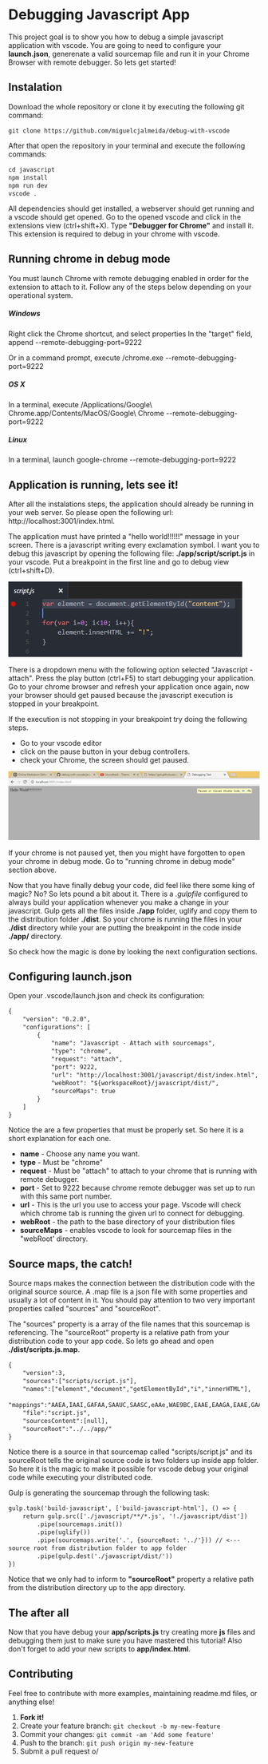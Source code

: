 # Debugging Javascript App

This project goal is to show you how to debug a simple javascript application with vscode. You are going to need to configure your **launch.json**, generenate a valid sourcemap file and run it in your Chrome Browser with remote debugger. So lets get started!

## Instalation

Download the whole repository or clone it by executing the following git command:

```
git clone https://github.com/miguelcjalmeida/debug-with-vscode
```

After that open the repository in your terminal and execute the following commands:

```
cd javascript
npm install
npm run dev
vscode .
```

All dependencies should get installed, a webserver should get running and a vscode should get opened. Go to the opened vscode and click in the extensions view (ctrl+shift+X). Type **"Debugger for Chrome"** and install it. This extension is required to debug in your chrome with vscode.

## Running chrome in debug mode
You must launch Chrome with remote debugging enabled in order for the extension to attach to it. Follow any of the steps below depending on your operational system.

##### Windows

Right click the Chrome shortcut, and select properties
In the "target" field, append --remote-debugging-port=9222

Or in a command prompt, execute <path to chrome>/chrome.exe --remote-debugging-port=9222
##### OS X

In a terminal, execute /Applications/Google\ Chrome.app/Contents/MacOS/Google\ Chrome --remote-debugging-port=9222

##### Linux

In a terminal, launch google-chrome --remote-debugging-port=9222

## Application is running, lets see it!

After all the instalations steps, the application should already be running in your web server. So please open the following url: http://localhost:3001/index.html.

The application must have printed a "hello world!!!!!!" message in your screen. There is a javascript writing every exclamation symbol. I want you to debug this javascript by opening the following file: **./app/script/script.js** in your vscode. Put a breakpoint in the first line and go to debug view (ctrl+shift+D).

![javascript piece of code with breakpoint](../content/javascript-breakpoint.png)

There is a dropdown menu with the following option selected "Javascript - attach". Press the play button (ctrl+F5) to start debugging your application. Go to your chrome browser and refresh your application once again, now your browser should get paused because the javascript execution is stopped in your breakpoint.

If the execution is not stopping in your breakpoint try doing the following steps.
* Go to your vscode editor
* click on the pause button in your debug controllers.
* check your Chrome, the screen should get paused.

![chrome paused screen](../content/chrome-paused.png)

If your chrome is not paused yet, then you might have forgotten to open your chrome in debug mode. Go to "running chrome in debug mode" section above.

Now that you have finally debug your code, did feel like there some king of magic? No? So lets pound a bit about it. There is a *.gulpfile* configured to always build your application whenever you make a change in your javascript. Gulp gets all the files inside **./app** folder, uglify and copy them to the distribution folder **./dist**. So your chrome is running the files in your **./dist** directory while your are putting the breakpoint in the code inside **./app/** directory.

So check how the magic is done by looking the next configuration sections.

## Configuring launch.json

Open your .vscode/launch.json and check its configuration:

```
{
    "version": "0.2.0",
    "configurations": [
        {
            "name": "Javascript - Attach with sourcemaps",
            "type": "chrome",
            "request": "attach",
            "port": 9222,
            "url": "http://localhost:3001/javascript/dist/index.html",
            "webRoot": "${workspaceRoot}/javascript/dist/",
            "sourceMaps": true
        }
    ]
}
```
Notice the are a few properties that must be properly set. So here it is a short explanation for each one.

* **name** - Choose any name you want.
* **type** - Must be "chrome"
* **request** - Must be "attach" to attach to your chrome that is running with remote debugger.
* **port** - Set to 9222 because chrome remote debugger was set up to run with this same port number.
* **url** - This is the url you use to access your page. Vscode will check which chrome tab is running the given url to connect for debugging.
* **webRoot** - the path to the base directory of your distribution files
* **sourceMaps** - enables vscode to look for sourcemap files in the "webRoot' directory.

## Source maps, the catch!

Source maps makes the connection between the distribution code with the original source source. A .map file is a json file with some properties and usually a lot of content in it. You should pay attention to two very important properties called "sources" and "sourceRoot".

The "sources" property is a array of the file names that this sourcemap is referencing. The "sourceRoot" property is a relative path from your distribution code to your app code. So lets go ahead and open **./dist/scripts.js.map**.

```
{
    "version":3,
    "sources":["scripts/script.js"],
    "names":["element","document","getElementById","i","innerHTML"],
    "mappings":"AAEA,IAAI,GAFAA,SAAUC,SAASC,eAAe,WAE9BC,EAAE,EAAGA,EAAE,GAAIA,IACfH,QAAQI,WAAa",
    "file":"script.js",
    "sourcesContent":[null],
    "sourceRoot":"../../app/"
}
```

Notice there is a source in that sourcemap called "scripts/script.js" and its sourceRoot tells the original source code is two folders up inside app folder. So here it is the magic to make it possible for vscode debug your original code while executing your distributed code.

Gulp is generating the sourcemap through the following task:

```
gulp.task('build-javascript', ['build-javascript-html'], () => {
    return gulp.src(['./javascript/**/*.js', '!./javascript/dist'])
        .pipe(sourcemaps.init())
        .pipe(uglify())
        .pipe(sourcemaps.write('.', {sourceRoot: '../'})) // <--- source root from distribution folder to app folder
        .pipe(gulp.dest('./javascript/dist/'))
})
```

Notice that we only had to inform to **"sourceRoot"** property a relative path from the distribution directory up to the app directory.

## The after all

Now that you have debug your **app/scripts.js** try creating more **js** files and debugging them just to make sure you have mastered this tutorial! Also don't forget to add your new scripts to **app/index.html**.

## Contributing

Feel free to contribute with more examples, maintaining readme.md files, or anything else!

1. **Fork it!**
2. Create your feature branch: `git checkout -b my-new-feature`
3. Commit your changes: `git commit -am 'Add some feature'`
4. Push to the branch: `git push origin my-new-feature`
5. Submit a pull request o/

[//]: # (references that made possible writing this application example and its readme.md file)

   [dill]: <https://github.com/joemccann/dillinger>
   [readme template]: <https://gist.githubusercontent.com/zenorocha/4526327/raw/5b41e986a8ac81cf97f53cb2015f07b21c0795b9/README.md>
   [Microsoft vscode debug tutorial]: https://code.visualstudio.com/Docs/editor/debugging
   [Debugger for chrome]: https://github.com/Microsoft/vscode-chrome-debug/blob/master/README.md






